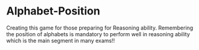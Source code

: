 # Alphabet-Position
Creating this game for those preparing for Reasoning ability. Remembering the position of alphabets is mandatory to perform well in reasoning ability which is the main segment in many exams!!
